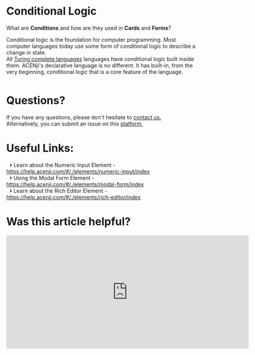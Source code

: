 # Conditional Logic

What are **Conditions** and how are they used in **Cards** and **Forms**?

Conditional logic is the foundation for computer programming. Most computer languages today use some form of conditional logic to describe a change in state.   
All <a href="https://en.wikipedia.org/wiki/Turing_complete" target=_blank>Turing complete languages</a> languages have conditional logic built inside them. ACENji's declarative language is no different. It has built-in, from the very beginning, conditional logic that is a core feature of the language.
<p style="margin-top:50px;"></p>



<p style="margin-top:50px;"></p>

# Questions? 

If you have any questions, please don't hesitate to <a href="https://www.acenji.com/contact" target="_blank" rel="noopener">contact us.</a>   
Alternatively, you can submit an issue on this <a href="https://github.com/acenji/acenji-help/issues" target="_blank" rel="noopener">platform.</a>  
<p style="margin-top:30px;"></p>


# Useful Links:

<span class="triangle"></span> Learn about the Numeric Input Element - https://help.acenji.com/#/./elements/numeric-input/index       
<span class="triangle"></span> Using the Modal Form Element - https://help.acenji.com/#/./elements/modal-form/index  
<span class="triangle"></span> Learn about the Rich Editor Element - https://help.acenji.com/#/./elements/rich-editor/index
<style>
.triangle {
display: inline-block;
width: 0;
height: 0;
border-style: solid;
border-width: 5px 0 5px 5px;
border-color: transparent transparent transparent #595959;
margin-left: 10px;
}
</style>
<p style="margin-top:30px;"></p>


# Was this article helpful?


<iframe src="https://docs.google.com/forms/d/e/1FAIpQLSf476NWIgBsD_Ed4uLoKmWfl66rgRN-3b1goFE2U-JHts2R1g/viewform?embedded=true" width="640" height="300" frameborder="0" marginheight="0" marginwidth="0">Wird geladen…</iframe>




